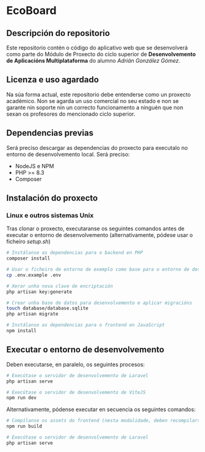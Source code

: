 # EcoBoard

## Descripción do repositorio
Este repositorio contén o código do aplicativo web que se desenvolverá como parte do Módulo de Proxecto do ciclo superior de **Desenvolvemento de Aplicacións Multiplataforma** do alumno *Adrián González Gómez*.

## Licenza e uso agardado

Na súa forma actual, este repositorio debe entenderse como un proxecto académico. Non se agarda un uso comercial no seu estado e non se garante nin soporte nin un correcto funcionamento a ninguén que non sexan os profesores do mencionado ciclo superior.

## Dependencias previas

Será preciso descargar as dependencias do proxecto para executalo no entorno de desenvolvemento local. Será preciso:

- NodeJS e NPM
- PHP >= 8.3
- Composer

## Instalación do proxecto

### Linux e outros sistemas Unix 

Tras clonar o proxecto, executaranse os seguintes comandos antes de executar o entorno de desenvolvemento (alternativamente, pódese usar o ficheiro *setup.sh*)

```bash
# Instálanse as dependencias para o backend en PHP
composer install

# Usar o ficheiro de entorno de exemplo como base para o entorno de desenvolvemento
cp .env.example .env

# Xerar unha nova clave de encriptación
php artisan key:generate

# Crear unha base de datos para desenvolvemento e aplicar migracións
touch database/database.sqlite
php artisan migrate

# Instálanse as dependencias para o frontend en JavaScript 
npm install
```

## Executar o entorno de desenvolvemento

Deben executarse, en paralelo, os seguintes procesos:

```bash
# Execútase o servidor de desenvolvemento de Laravel
php artisan serve

# Execútase o servidor de desenvolvemento de ViteJS
npm run dev
```

Alternativamente, pódense executar en secuencia os seguintes comandos:

```bash
# Compílanse os assets do frontend (nesta modalidade, deben recompilarse cando se fagan cambios no front)
npm run build

# Execútase o servidor de desenvolvemento de Laravel
php artisan serve
```
